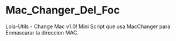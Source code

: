 # Mac_Changer_Del_Foc
Lola-Utils - Change Mac v1.0!  Mini Script que usa MacChanger para Enmascarar la direccion MAC.
